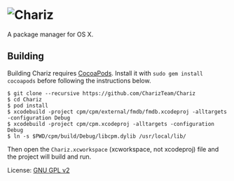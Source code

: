 # ![Chariz](https://i.imgur.com/BWTtsMO.png)
A package manager for OS X.

## Building
Building Chariz requires [CocoaPods](https://cocoapods.org/). Install it with `sudo gem install cocoapods` before following the instructions below.

```
$ git clone --recursive https://github.com/CharizTeam/Chariz
$ cd Chariz
$ pod install
$ xcodebuild -project cpm/cpm/external/fmdb/fmdb.xcodeproj -alltargets -configuration Debug
$ xcodebuild -project cpm/cpm.xcodeproj -alltargets -configuration Debug
$ ln -s $PWD/cpm/build/Debug/libcpm.dylib /usr/local/lib/
```
Then open the `Chariz.xcworkspace` (xcworkspace, not xcodeproj) file and the project will build and run.



License: [GNU GPL v2](https://www.gnu.org/licenses/gpl-2.0.html)
